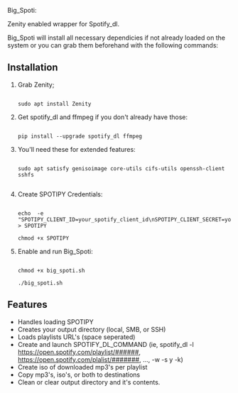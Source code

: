 Big_Spoti:

Zenity enabled wrapper for Spotify_dl.

Big_Spoti will install all necessary dependicies if not already loaded on the system or you can grab them beforehand with the following commands:

## Installation

1. Grab Zenity;
    ```

    sudo apt install Zenity

    ```

2. Get spotify_dl and ffmpeg if you don't already have those:
    ```

    pip install --upgrade spotify_dl ffmpeg

    ``` 

3. You'll need these for extended features:
    ```

    sudo apt satisfy genisoimage core-utils cifs-utils openssh-client sshfs


    ```

4. Create SPOTIPY Credentials:
    ```

    echo  -e "SPOTIPY_CLIENT_ID=your_spotify_client_id\nSPOTIPY_CLIENT_SECRET=your_spotify_client_secret" > SPOTIPY

    chmod +x SPOTIPY

    ```

5.  Enable and run Big_Spoti:
    ```

    chmod +x big_spoti.sh
    
    ./big_spoti.sh

    ```
## Features
- Handles loading SPOTIPY
- Creates your output directory (local, SMB, or SSH)
- Loads playlists URL's (space seperated)
- Create and launch SPOTIFY_DL_COMMAND (ie, spotify_dl -l https://open.spotify.com/playlist/######, https://open.spotify.com/plalist/#######, ..., -w -s y -k)
- Create iso of downloaded mp3's per playlist
- Copy mp3's, iso's, or both to destinations
- Clean or clear output directory and it's contents.

